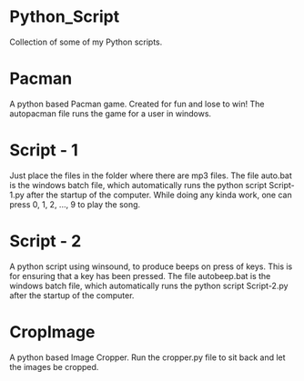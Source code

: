# Python_Script
Collection of some of my Python scripts.

# Pacman
A python based Pacman game. Created for fun and lose to win!
The autopacman file runs the game for a user in windows. 

# Script - 1
Just place the files in the folder where there are mp3 files.
The file auto.bat is the windows batch file, which automatically runs the python script Script-1.py after the startup of the computer.
While doing any kinda work, one can press 0, 1, 2, ..., 9 to play the song.

# Script - 2
 A python script using winsound, to produce beeps on press of keys. This is for ensuring that a key has been pressed.
The file autobeep.bat is the windows batch file, which automatically runs the python script Script-2.py after the startup of the computer.

# CropImage
A python based Image Cropper.
Run the cropper.py file to sit back and let the images be cropped.
